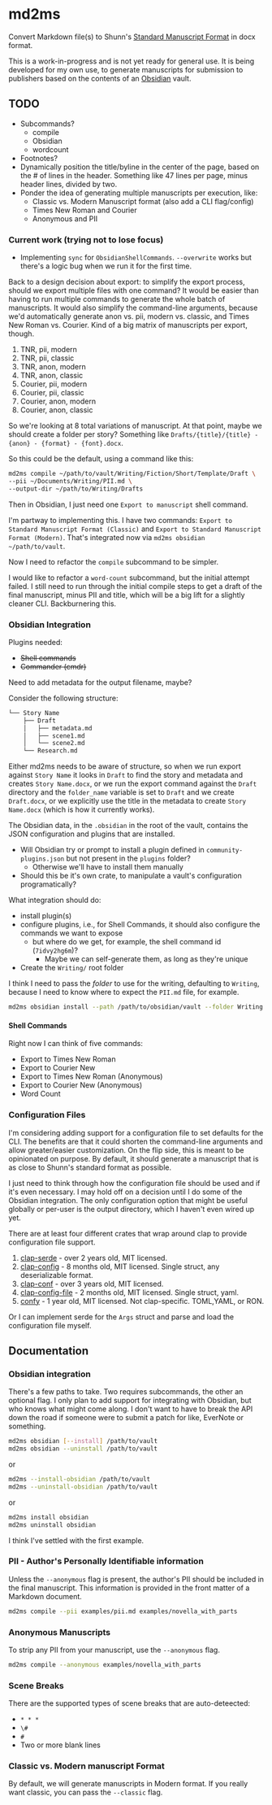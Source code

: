 # md2ms

Convert Markdown file(s) to Shunn's [Standard Manuscript Format](https://www.shunn.net/format/story/1/) in docx format.

This is a work-in-progress and is not yet ready for general use. It is being developed for my own use, to generate manuscripts for submission to publishers based on the contents of an [Obsidian](https://obsidian.md/) vault.

## TODO

- Subcommands?
  - compile
  - Obsidian
  - wordcount
- Footnotes?
- Dynamically position the title/byline in the center of the page, based on the # of lines in the header. Something like 47 lines per page, minus header lines, divided by two.
- Ponder the idea of generating multiple manuscripts per execution, like:
	- Classic vs. Modern Manuscript format (also add a CLI flag/config)
	- Times New Roman and Courier
	- Anonymous and PII

### Current work (trying not to lose focus)

- Implementing `sync` for `ObsidianShellCommands`. `--overwrite` works but there's a logic bug when we run it for the first time.

Back to a design decision about export: to simplify the export process, should we export multiple files with one command?
It would be easier than having to run multiple commands to generate the whole batch of manuscripts.
It would also simplify the command-line arguments, because we'd automatically generate anon vs. pii, modern vs. classic, and Times New Roman vs. Courier. Kind of a big matrix of manuscripts per export, though.

1. TNR, pii, modern
2. TNR, pii, classic
3. TNR, anon, modern
4. TNR, anon, classic
5. Courier, pii, modern
6. Courier, pii, classic
7. Courier, anon, modern
8. Courier, anon, classic

So we're looking at 8 total variations of manuscript. At that point, maybe we should create a folder per story? Something like `Drafts/{title}/{title} - {anon} - {format} - {font}.docx`.

So this could be the default, using a command like this:

```bash
md2ms compile ~/path/to/vault/Writing/Fiction/Short/Template/Draft \
--pii ~/Documents/Writing/PII.md \
--output-dir ~/path/to/Writing/Drafts
```

Then in Obsidian, I just need one `Export to manuscript` shell command.

I'm partway to implementing this. I have two commands: `Export to Standard Manuscript Format (Classic)` and `Export to Standard Manuscript Format (Modern)`. That's integrated now via `md2ms obsidian ~/path/to/vault`.

Now I need to refactor the `compile` subcommand to be simpler.

I would like to refactor a `word-count` subcommand, but the initial attempt failed. I still need to run through the initial compile steps to get a draft of the final manuscript, minus PII and title, which will be a big lift for a slightly cleaner CLI. Backburnering this.

### Obsidian Integration

Plugins needed:
- ~~Shell commands~~
- ~~Commander (cmdr)~~

Need to add metadata for the output filename, maybe?

Consider the following structure:

```bash
└── Story Name
    ├── Draft
    │   ├── metadata.md
    │   ├── scene1.md
    │   └── scene2.md
    └── Research.md
```

Either md2ms needs to be aware of structure, so when we run export against `Story Name` it looks in `Draft` to find the story and metadata and creates `Story Name.docx`, or we run the export command against the `Draft` directory and the `folder_name` variable is set to `Draft` and we create `Draft.docx`, or we explicitly use the title in the metadata to create `Story Name.docx` (which is how it currently works).

The Obsidian data, in the `.obsidian` in the root of the vault, contains the JSON configuration and plugins that are installed.

- Will Obsidian try or prompt to install a plugin defined in `community-plugins.json` but not present in the `plugins` folder?
  - Otherwise we'll have to install them manually
- Should this be it's own crate, to manipulate a vault's configuration programatically?

What integration should do:
- install plugin(s)
- configure plugins, i.e., for Shell Commands, it should also configure the commands we want to expose
  - but where do we get, for example, the shell command id (`7idvy2hg6m`)?
    - Maybe we can self-generate them, as long as they're unique
- Create the `Writing/` root folder


I think I need to pass the _folder_ to use for the writing, defaulting to `Writing`, because I need to know where to expect the `PII.md` file, for example.
```bash
md2ms obsidian install --path /path/to/obsidian/vault --folder Writing
```

#### Shell Commands

Right now I can think of five commands:

- Export to Times New Roman
- Export to Courier New
- Export to Times New Roman (Anonymous)
- Export to Courier New (Anonymous)
- Word Count


### Configuration Files

I'm considering adding support for a configuration file to set defaults for the CLI. The benefits are that it could shorten the command-line arguments and allow greater/easier customization. On the flip side, this is meant to be opinionated on purpose. By default, it should generate a manuscript that is as close to Shunn's standard format as possible.

I just need to think through how the configuration file should be used and if it's even necessary. I may hold off on a decision until I do some of the Obsidian integration. The only configuration option that might be useful globally or per-user is the output directory, which I haven't even wired up yet.

There are at least four different crates that wrap around clap to provide configuration file support.

1. [clap-serde](https://crates.io/crates/clap-serde) - over 2 years old, MIT licensed.
2. [clap-config](https://crates.io/crates/clap_config) - 8 months old, MIT licensed. Single struct, any deserializable format.
3. [clap-conf](https://crates.io/crates/clap_conf) - over 3 years old, MIT licensed.
4. [clap-config-file](https://crates.io/crates/clap-config-file) - 2 months old, MIT licensed. Single struct, yaml.
5. [confy](https://crates.io/crates/confy) - 1 year old, MIT licensed. Not clap-specific. TOML,YAML, or RON.

Or I can implement serde for the `Args` struct and parse and load the configuration file myself.

## Documentation

### Obsidian integration

There's a few paths to take. Two requires subcommands, the other an optional flag. I only plan to add support for integrating with Obsidian, but who knows what might come along. I don't want to have to break the API down the road if someone were to submit a patch for like, EverNote or something.

```bash
md2ms obsidian [--install] /path/to/vault
md2ms obsidian --uninstall /path/to/vault
```

or

```bash
md2ms --install-obsidian /path/to/vault
md2ms --uninstall-obsidian /path/to/vault
```

or

```bash
md2ms install obsidian
md2ms uninstall obsidian
```

I think I've settled with the first example.

### PII - Author's Personally Identifiable information

Unless the `--anonymous` flag is present, the author's PII should be included in the final manuscript. This information is provided in the front matter of a Markdown document.

```bash
md2ms compile --pii examples/pii.md examples/novella_with_parts
```

### Anonymous Manuscripts

To strip any PII from your manuscript, use the `--anonymous` flag.

```bash
md2ms compile --anonymous examples/novella_with_parts
```

### Scene Breaks

There are the supported types of scene breaks that are auto-deteected:
- `* * *`
- `\#`
- `#`
- Two or more blank lines

### Classic vs. Modern manuscript Format

By default, we will generate manuscripts in Modern format. If you really want classic, you can pass the `--classic` flag.

